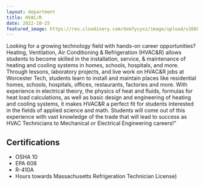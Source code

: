 ```yaml
---
layout: department
title: HVAC/R
date: 2022-10-25
featured_image: https://res.cloudinary.com/dxm7ycyxz/image/upload/v1668016872/2022/04/michal-matlon-aOG4tvogdC8-unsplash-1-1024x682_mflzec.jpg
---
```


Looking for a growing technology field with hands-on career opportunities? Heating, Ventilation, Air Conditioning & Refrigeration (HVAC&R) allows students to become skilled in the installation, service, & maintenance of heating and cooling systems in homes, schools, hospitals, and more.  Through lessons, laboratory projects, and live work on HVAC&R jobs at Worcester Tech, students learn to install and maintain places like residential homes, schools, hospitals, offices, restaurants, factories and more. With experience in electrical theory, the physics of heat and fluids, formulas for heat load calculations, as well as basic design and engineering of heating and cooling systems, it makes HVAC&R a perfect fit for students interested in the fields of applied science and math. Students will come out of this experience with vast knowledge of the trade that will lead to success as HVAC Technicians to Mechanical or Electrical Engineering careers!”  

## Certifications
* OSHA 10
* EPA 608
* R-410A 
* Hours towards Massachusetts Refrigeration Technician License)

